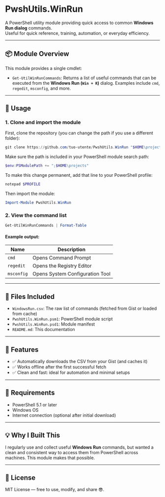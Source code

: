 # PwshUtils.WinRun

A PowerShell utility module providing quick access to common **Windows Run dialog** commands.  
Useful for quick reference, training, automation, or everyday efficiency.

---

## 📦 Module Overview

This module provides a single cmdlet:

- `Get-UtilWinRunCommands`: Returns a list of useful commands that can be executed from the **Windows Run (`Win + R`)** dialog. Examples include `cmd`, `regedit`, `msconfig`, and more.

---

## 🚀 Usage

### 1. Clone and import the module

First, clone the repository (you can change the path if you use a different folder):

```powershell
git clone https://github.com/tuo-utente/PwshUtils.WinRun "$HOME\projects\PwshUtils.WinRun"
```

Make sure the path is included in your PowerShell module search path:

```powershell
$env:PSModulePath += ";$HOME\projects"
```

To make this change permanent, add that line to your PowerShell profile:

```powershell
notepad $PROFILE
```

Then import the module:

```powershell
Import-Module PwshUtils.WinRun
```

### 2. View the command list

```powershell
Get-UtilWinRunCommands | Format-Table
```

#### Example output:

| Name       | Description                      |
|------------|----------------------------------|
| `cmd`      | Opens Command Prompt             |
| `regedit`  | Opens the Registry Editor        |
| `msconfig` | Opens System Configuration Tool  |

---

## 📁 Files Included

- `WindowsRun.csv`: The raw list of commands (fetched from Gist or loaded from cache)
- `PwshUtils.WinRun.psm1`: PowerShell module script
- `PwshUtils.WinRun.psd1`: Module manifest
- `README.md`: This documentation

---

## 🔧 Features

- ✅ Automatically downloads the CSV from your Gist (and caches it)
- ✅ Works offline after the first successful fetch
- ✅ Clean and fast: ideal for automation and minimal setups

---

## 📌 Requirements

- PowerShell 5.1 or later
- Windows OS
- Internet connection (optional after initial download)

---

## 💡 Why I Built This

I regularly use and collect useful **Windows Run** commands, but wanted a clean and consistent way to access them from PowerShell across machines. This module makes that possible.

---

## 📜 License

MIT License — free to use, modify, and share 😎.
